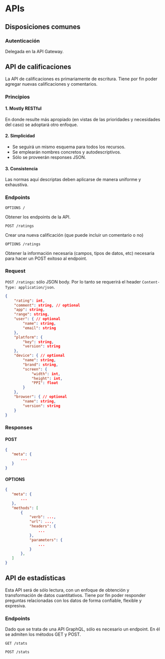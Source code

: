 # APIs

## Disposiciones comunes

### Autenticación

Delegada en la API Gateway.

## API de calificaciones

La API de calificaciones es primariamente de escritura. Tiene por fin poder agregar nuevas calificaciones y comentarios.

### Principios

#### 1. Mostly RESTful

En donde resulte más apropiado (en vistas de las prioridades y necesidades del caso) se adoptará otro enfoque.

#### 2. Simplicidad

- Se seguirá un mismo esquema para todos los recursos.
- Se emplearán nombres concretos y autodescriptivos.
- Sólo se proveerán responses JSON.

#### 3. Consistencia

Las normas aquí descriptas deben aplicarse de manera uniforme y exhaustiva.

### Endpoints

`OPTIONS /`

Obtener los endpoints de la API.

`POST /ratings`

Crear una nueva calificación (que puede incluir un comentario o no)

`OPTIONS /ratings`

 Obtener la información necesaria (campos, tipos de datos, etc) necesaria para hacer un POST exitoso al endpoint.

### Request

`POST /ratings`: sólo JSON body. Por lo tanto se requerirá el header `Content-Type: application/json`.

```json
{
    "rating": int,
    "comment": string, // optional
    "app": string,
    "range": string,
    "user": { // optional
        "name": string,
        "email": string
    },
    "platform": {
        "key": string,
        "version": string
    },
    "device": { // optional
        "name": string,
        "brand": string,
        "screen": {
            "width": int,
            "height": int,
            "PPI": float
        }
    },
    "browser": { // optional
        "name": string,
        "version": string
    }
}
```

### Responses

#### POST

```json
{
   "meta": {
       ...
   }
}
```

#### OPTIONS

```json
{
   "meta": {
       ...
   },
   "methods": [
       {
           "verb": ...,
           "url": ...,
           "headers": {
               ...
           },
           "parameters": {
               ...
           }
       },
   ]
}
```

## API de estadísticas

Esta API será de sólo lectura, con un enfoque de obtención y transformación de  datos cuantitativos. Tiene por fin poder responder preguntas relacionadas con los datos de forma confiable, flexible y expresiva.

### Endpoints

Dado que se trata de una API GraphQL, sólo es necesario un endpoint. En él se admiten los métodos GET y POST.

`GET /stats`

`POST /stats`
